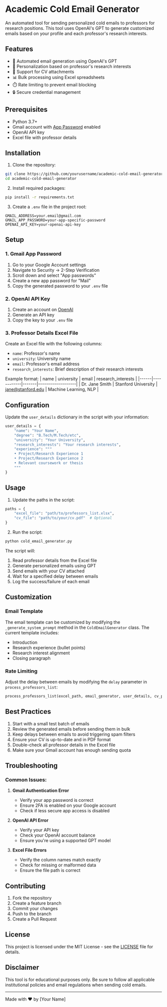 # Academic Cold Email Generator

An automated tool for sending personalized cold emails to professors for research positions. This tool uses OpenAI's GPT to generate customized emails based on your profile and each professor's research interests.

## Features

- 📧 Automated email generation using OpenAI's GPT
- 🎯 Personalization based on professor's research interests
- 📎 Support for CV attachments
- 📊 Bulk processing using Excel spreadsheets
- ⏱️ Rate limiting to prevent email blocking
- 🔒 Secure credential management

## Prerequisites

- Python 3.7+
- Gmail account with [App Password](https://support.google.com/accounts/answer/185833?hl=en) enabled
- OpenAI API key
- Excel file with professor details

## Installation

1. Clone the repository:
```bash
git clone https://github.com/yourusername/academic-cold-email-generator.git
cd academic-cold-email-generator
```

2. Install required packages:
```bash
pip install -r requirements.txt
```

3. Create a `.env` file in the project root:
```env
GMAIL_ADDRESS=your.email@gmail.com
GMAIL_APP_PASSWORD=your-app-specific-password
OPENAI_API_KEY=your-openai-api-key
```

## Setup

### 1. Gmail App Password
1. Go to your Google Account settings
2. Navigate to Security → 2-Step Verification
3. Scroll down and select "App passwords"
4. Create a new app password for "Mail"
5. Copy the generated password to your `.env` file

### 2. OpenAI API Key
1. Create an account on [OpenAI](https://platform.openai.com/)
2. Generate an API key
3. Copy the key to your `.env` file

### 3. Professor Details Excel File
Create an Excel file with the following columns:
- `name`: Professor's name
- `university`: University name
- `email`: Professor's email address
- `research_interests`: Brief description of their research interests

Example format:
| name | university | email | research_interests |
|------|------------|-------|-------------------|
| Dr. Jane Smith | Stanford University | jane@stanford.edu | Machine Learning, NLP |

## Configuration

Update the `user_details` dictionary in the script with your information:

```python
user_details = {
    "name": "Your Name",
    "degree": "B.Tech/M.Tech/etc",
    "university": "Your University",
    "research_interests": "Your research interests",
    "experience": """
    • Project/Research Experience 1
    • Project/Research Experience 2
    • Relevant coursework or thesis
    """
}
```

## Usage

1. Update the paths in the script:
```python
paths = {
    "excel_file": "path/to/professors_list.xlsx",
    "cv_file": "path/to/your/cv.pdf"  # Optional
}
```

2. Run the script:
```bash
python cold_email_generator.py
```

The script will:
1. Read professor details from the Excel file
2. Generate personalized emails using GPT
3. Send emails with your CV attached
4. Wait for a specified delay between emails
5. Log the success/failure of each email

## Customization

### Email Template
The email template can be customized by modifying the `_generate_system_prompt` method in the `ColdEmailGenerator` class. The current template includes:
- Introduction
- Research experience (bullet points)
- Research interest alignment
- Closing paragraph

### Rate Limiting
Adjust the delay between emails by modifying the `delay` parameter in `process_professors_list`:
```python
process_professors_list(excel_path, email_generator, user_details, cv_path, delay=5)  # 5 seconds delay
```

## Best Practices

1. Start with a small test batch of emails
2. Review the generated emails before sending them in bulk
3. Keep delays between emails to avoid triggering spam filters
4. Ensure your CV is up-to-date and in PDF format
5. Double-check all professor details in the Excel file
6. Make sure your Gmail account has enough sending quota

## Troubleshooting

### Common Issues:

1. **Gmail Authentication Error**
   - Verify your app password is correct
   - Ensure 2FA is enabled on your Google account
   - Check if less secure app access is disabled

2. **OpenAI API Error**
   - Verify your API key
   - Check your OpenAI account balance
   - Ensure you're using a supported GPT model

3. **Excel File Errors**
   - Verify the column names match exactly
   - Check for missing or malformed data
   - Ensure the file path is correct

## Contributing

1. Fork the repository
2. Create a feature branch
3. Commit your changes
4. Push to the branch
5. Create a Pull Request

## License

This project is licensed under the MIT License - see the [LICENSE](LICENSE) file for details.

## Disclaimer

This tool is for educational purposes only. Be sure to follow all applicable institutional policies and email regulations when sending cold emails.

---
Made with ❤️ by [Your Name]
